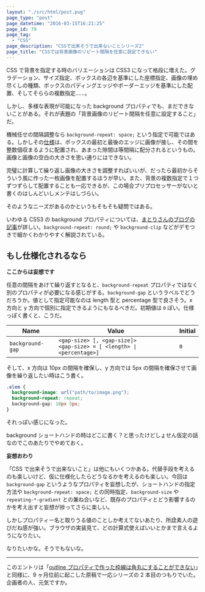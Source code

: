 ```yaml
---
layout: "./src/html/post.pug"
page_type: "post"
page_datetime: "2016-03-15T16:21:25"
page_id: 79
page_tag:
  - "CSS"
page_description: "CSSで出来そうで出来ないことシリーズ2"
page_title: "CSSでは背景画像のリピート間隔を任意に設定できない"
---
```


CSS で背景を指定する時のバリエーションは CSS3 になって格段に増えた。グラデーション、サイズ指定、ボックスの各辺を基準にした座標指定、画像の埋め尽くしの種類、ボックスのパディングエッジやボーダーエッジを基準にした配置、そしてそららの複数指定……。

しかし、多様な表現が可能になった background プロパティでも、まだできないことがある。それが表題の「背景画像のリピート間隔を任意に設定すること」だ。

機械任せの間隔調整なら `background-repeat: space;` という指定で可能ではある。しかしその[仕様](http://www.w3.org/TR/css3-background/#the-background-repeat)は、ボックスの最初と最後のエッジに画像が接し、その間を整数個収まるように配置され、あまった隙間は等間隔に配分されるというもの。画像と画像の空白の大きさを思い通りにはできない。

完璧に計算して繰り返し画像の大きさを調整すればいいが、だったら最初からそういう風に作った一枚画像を配置するほうが早い。また、背景の複数指定で１つずつずらして配置することも一応できるが、この場合プリプロセッサーがないと書くのはしんどいしメンテはしづらい。

そのようなニーズがあるのかというもそもそも疑問ではある。

いわゆる CSS3 の background プロパティについては、[まとりさんのブログの記事](http://unformedbuilding.com/articles/learn-about-css3-background/)が詳しい。`background-repeat: round;` や `background-clip` などがデモつきで細かくわかりやすく解説されている。

## もし仕様化されるなら

**ここからは妄想です**

任意の間隔をあけて繰り返すとなると、`background-repeat` プロパティではなく別のプロパティが必要になる感じがする。`background-gap` というラベルでどうだろうか。値として指定可能なのは length 型と percentage 型で良さそう。x 方向と y 方向で個別に指定できるようにもなるべきだ。初期値は `0` ぽい。仕様っぽく書くと、こうだ。

<table>
  <thead>
    <tr>
      <th>Name</th>
      <th>Value</th>
      <th>Initial</th>
    </tr>
  </thead>
  <tbody>
    <tr>
      <td><code>background-gap</code></td>
      <td><code>&lt;gap-size&gt; [, &lt;gap-size]&gt;</code><br><code>&lt;gap-size&gt; = [ &lt;length&gt; | &lt;percentage&gt;]</code></td>
      <td><code>0</code></td>
    </tr>
  </tbody>
</table>

そして、x 方向は 10px の間隔を確保し、y 方向では 5px の間隔を確保させて画像を繰り返したい時はこう書く。

```css
.elem {
  background-image: url("path/to/image.png");
  background-repeat: repeat;
  background-gap: 10px 5px;
}
```

それっぽい感じになった。

background ショートハンドの時はどこに書く？と思ったけどしょせん仮定の話なのでこのあたりでやめておく。

**妄想おわり**

「CSS で出来そうで出来ないこと」は他にもいくつかある。代替手段を考えるのも楽しいけど、仮に仕様化したらどうなるかを考えるのも楽しい。今回は `background-gap` というようなプロパティを妄想したが、ショートハンドの指定方法や `background-repeat: space;` との同時指定、`background-size` や `repeating-*-gradient` との兼ね合いなど、既存のプロパティとどう影響するのかを考え出すと妄想が捗ってさらに楽しい。

しかしプロパティー名と取りうる値のことしか考えてないあたり、所詮素人の遊びだね感が強い。ブラウザの実装見て、どの計算式使えばいいとかまで言えるようになりたい。

なりたいかな。そうでもないな。

---

このエントリは「[outline プロパティで作った枠線は角丸にすることができない](http://dskd.jp/archives/73.html)」と同様に、9 ヶ月位前に起こした原稿で一応シリーズの 2 本目のつもりでいた。企画者の人、元気ですか。
